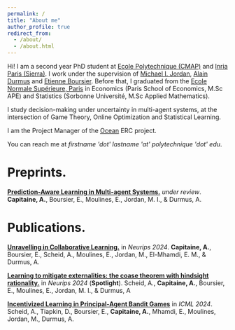```yaml
---
permalink: /
title: "About me"
author_profile: true
redirect_from: 
  - /about/
  - /about.html
---
```

Hi! I am a second year PhD student at [Ecole Polytechnique (CMAP)](https://cmap.ip-paris.fr/) and [Inria Paris (Sierra)](https://www.inria.fr/fr/sierra). I work under the supervision of [Michael I. Jordan](https://people.eecs.berkeley.edu/~jordan/), [Alain Durmus](https://scholar.google.fr/citations?user=nqLKv6EAAAAJ&hl=fr) and [Etienne Boursier](https://eboursier.github.io/). Before that, I graduated from the [Ecole Normale Supérieure, Paris](https://www.ens.psl.eu/) in Economics (Paris School of Economics, M.Sc APE) and Statistics (Sorbonne Université, M.Sc Applied Mathematics).

I study decision-making under uncertainty in multi-agent systems, at the intersection of Game Theory, Online Optimization and Statistical Learning. 

I am the Project Manager of the [Ocean](https://oceanerc.com/) ERC project.  

You can reach me at *firstname 'dot' lastname 'at' polytechnique 'dot' edu*.

Preprints.
======
[**Prediction-Aware Learning in Multi-agent Systems.**](https://arxiv.org/abs/2501.19144) *under review*.
**Capitaine, A.**, Boursier, E., Moulines, E., Jordan, M. I., & Durmus, A.

Publications.
======
[**Unravelling in Collaborative Learning.**](https://arxiv.org/abs/2407.14332) in *Neurips 2024*. 
**Capitaine, A.**, Boursier, E., Scheid, A., Moulines, E., Jordan, M., El-Mhamdi, E. M., & Durmus, A. 

[**Learning to mitigate externalities: the coase theorem with hindsight rationality.**](https://arxiv.org/abs/2406.19824) in *Neurips 2024* (**Spotlight**).
Scheid, A., **Capitaine, A.**, Boursier, E., Moulines, E., Jordan, M. I., & Durmus, A

[**Incentivized Learning in Principal-Agent Bandit Games**](https://arxiv.org/abs/2403.03811) in *ICML 2024*.
Scheid, A., Tiapkin, D., Boursier, E., **Capitaine, A.**, Mhamdi, E., Moulines, Jordan, M., Durmus, A.

